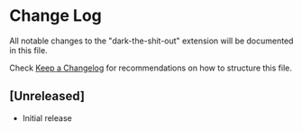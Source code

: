 # Change Log

All notable changes to the "dark-the-shit-out" extension will be documented in this file.

Check [Keep a Changelog](http://keepachangelog.com/) for recommendations on how to structure this file.

## [Unreleased]

- Initial release
